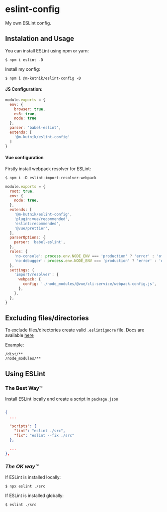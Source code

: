 # eslint-config
My own ESLint config.

## Instalation and Usage
You can install ESLint using npm or yarn:
```
$ npm i eslint -D
```

Install my config:
```
$ npm i @m-kutnik/eslint-config -D
```

#### JS Configuration:
```javascript
module.exports = {
  env: {
    browser: true,
    es6: true,
    node: true
  },
  parser: 'babel-eslint',
  extends: [
    '@m-kutnik/eslint-config'
  ]
}
```

#### Vue configuration
Firstly install webpack resolver for ESLint:
```
$ npm i -D eslint-import-resolver-webpack
```

```javascript
module.exports = {
  root: true,
  env: {
    node: true,
  },
  extends: [
    '@m-kutnik/eslint-config',
    'plugin:vue/recommended',
    'eslint:recommended',
    '@vue/prettier',
  ],
  parserOptions: {
    parser: 'babel-eslint',
  },
  rules: {
    'no-console': process.env.NODE_ENV === 'production' ? 'error' : 'off',
    'no-debugger': process.env.NODE_ENV === 'production' ? 'error' : 'off',
  },
  settings: {
    'import/resolver': {
      webpack: {
        config: './node_modules/@vue/cli-service/webpack.config.js',
      },
    },
  },
}

```

## Excluding files/directories
To exclude files/directories create valid `.eslintignore` file.
Docs are available [here](https://eslint.org/docs/user-guide/configuring#ignoring-files-and-directories)

Example:
```
/dist/**
/node_modules/**
```

## Using ESLint
### **The Best Way™**
Install ESLint locally and create a script in `package.json`
```json

{
  ...

  "scripts": {
    "lint": "eslint ./src",
    "fix": "eslint --fix ./src"
  },  

  ...  
},
```
### *The OK way™*

If ESLint is installed locally:

```
$ npx eslint ./src
```
If ESLint is installed globally:

```
$ eslint ./src
```
